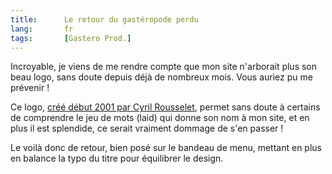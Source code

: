 ```yaml
--- 
title:      Le retour du gastéropode perdu 
lang:       fr 
tags:       [Gastero Prod.]
---
```


Incroyable, je viens de me rendre compte que mon site n'arborait plus son beau logo, sans doute depuis déjà de nombreux mois. Vous auriez pu me prévenir !

Ce logo, [créé début 2001 par Cyril Rousselet](/2001/03/tiens-un-gasteropode.html), permet sans doute à certains de comprendre le jeu de mots (laid) qui donne son nom à mon site, et en plus il est splendide, ce serait vraiment dommage de s'en passer !

Le voilà donc de retour, bien posé sur le bandeau de menu, mettant en plus en balance la typo du titre pour équilibrer le design.
